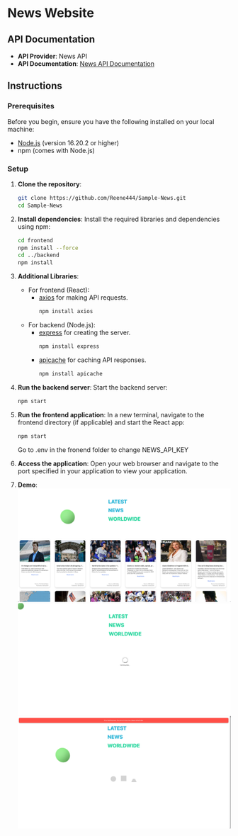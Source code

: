 # News Website 

## API Documentation
- **API Provider**: News API
- **API Documentation**: [News API Documentation](https://newsapi.org/docs/endpoints/top-headlines)

## Instructions

### Prerequisites
Before you begin, ensure you have the following installed on your local machine:

- [Node.js](https://nodejs.org/) (version 16.20.2 or higher)
- npm (comes with Node.js)

### Setup

1. **Clone the repository**:
   ```bash
   git clone https://github.com/Reene444/Sample-News.git
   cd Sample-News
   ```

2. **Install dependencies**:
   Install the required libraries and dependencies using npm:
   ```bash
   cd frontend
   npm install --force
   cd ../backend
   npm install
   ```

3. **Additional Libraries**:
    - For frontend (React):
        - [axios](https://www.npmjs.com/package/axios) for making API requests.
          ```bash
          npm install axios
          ```
    - For backend (Node.js):
        - [express](https://www.npmjs.com/package/express) for creating the server.
          ```bash
          npm install express
          ```
        - [apicache](https://www.npmjs.com/package/apicache) for caching API responses.
          ```bash
          npm install apicache
          ```


4. **Run the backend server**:
   Start the backend server:
   ```bash
   npm start
   ```

5. **Run the frontend application**:
   In a new terminal, navigate to the frontend directory (if applicable) and start the React app:
   ```bash
   npm start
   ```
    Go to .env in the fronend folder to change NEWS_API_KEY
6. **Access the application**:
   Open your web browser and navigate to the port specified in your application to view your application.

7. **Demo**:
![img_1.png](img_1.png)
![img.png](img.png)
![img_2.png](img_2.png)
